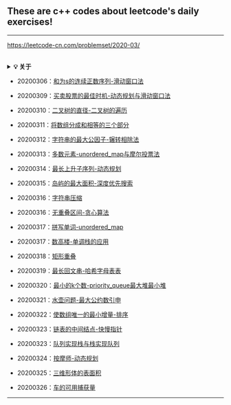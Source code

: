 ## These are c++ codes about leetcode's daily exercises!  

------
https://leetcode-cn.com/problemset/2020-03/  
<br>

<b><details><summary>💡 关于</summary></b>
📚 本仓库是关于LeetCode每日1题解答。
</details>


* 20200306：[和为s的连续正数序列-滑动窗口法](https://github.com/tamlovincy/leetcode/blob/master/20200306/%E9%9D%A2%E8%AF%95%E9%A2%9857-II.%E5%92%8C%E4%B8%BAs%E7%9A%84%E8%BF%9E%E7%BB%AD%E6%AD%A3%E6%95%B0%E5%BA%8F%E5%88%97.cpp)  

* 20200309：[买卖股票的最佳时机-动态规划与滑动窗口法](https://github.com/tamlovincy/leetcode/blob/master/20200309/121.maxProfit.cpp)  

* 20200310：[二叉树的直径-二叉树的遍历](https://github.com/tamlovincy/leetcode/tree/master/20200310)

* 20200311：[将数组分成和相等的三个部分](https://github.com/tamlovincy/leetcode/blob/master/20200311/1013.%20%E5%B0%86%E6%95%B0%E7%BB%84%E5%88%86%E6%88%90%E5%92%8C%E7%9B%B8%E7%AD%89%E7%9A%84%E4%B8%89%E4%B8%AA%E9%83%A8%E5%88%86.cpp)

* 20200312：[字符串的最大公因子-辗转相除法](https://github.com/tamlovincy/leetcode/blob/master/20200312/1071.%E5%AD%97%E7%AC%A6%E4%B8%B2%E7%9A%84%E6%9C%80%E5%A4%A7%E5%85%AC%E5%9B%A0%E5%AD%90.cpp)

* 20200313：[多数元素-unordered_map与摩尔投票法](https://github.com/tamlovincy/leetcode/tree/master/20200313)

* 20200314：[最长上升子序列-动态规划](https://github.com/tamlovincy/leetcode/blob/master/20200314/300.%E6%9C%80%E9%95%BF%E4%B8%8A%E5%8D%87%E5%AD%90%E5%BA%8F%E5%88%97.cpp)

* 20200315：[岛屿的最大面积-深度优先搜索](https://github.com/tamlovincy/leetcode/blob/master/20200315/695.%E5%B2%9B%E5%B1%BF%E7%9A%84%E6%9C%80%E5%A4%A7%E9%9D%A2%E7%A7%AF.cpp)

* 20200316：[字符串压缩](https://github.com/tamlovincy/leetcode/blob/master/20200316/%E9%9D%A2%E8%AF%95%E9%A2%98_01.06_%E5%AD%97%E7%AC%A6%E4%B8%B2%E5%8E%8B%E7%BC%A9.cpp)  

* 20200316：[无重叠区间-贪心算法](https://github.com/tamlovincy/leetcode/blob/master/20200316/435.%E6%97%A0%E9%87%8D%E5%8F%A0%E5%8C%BA%E9%97%B4.cpp)

* 20200317：[拼写单词-unordered_map](https://github.com/tamlovincy/leetcode/blob/master/20200317/1160.%E6%8B%BC%E5%86%99%E5%8D%95%E8%AF%8D.cpp)  

* 20200317：[数高楼-单调栈的应用](https://github.com/tamlovincy/leetcode/blob/master/20200317/%E7%89%9B%E5%AE%A2_%E5%8D%95%E8%B0%83%E6%A0%88%E7%9A%84%E5%BA%94%E7%94%A8.cpp)  

* 20200318：[矩形重叠](https://github.com/tamlovincy/leetcode/blob/master/20200318/836.%E7%9F%A9%E5%BD%A2%E9%87%8D%E5%8F%A0.cpp)    

* 20200319：[最长回文串-哈希字母表表](https://github.com/tamlovincy/leetcode/blob/master/20200319/409.%E6%9C%80%E9%95%BF%E5%9B%9E%E6%96%87%E4%B8%B2.cpp)

* 20200320：[最小的k个数-priority_queue最大堆最小堆](https://github.com/tamlovincy/leetcode/blob/master/20200320/%E9%9D%A2%E8%AF%95%E9%A2%9840.%E6%9C%80%E5%B0%8F%E7%9A%84k%E4%B8%AA%E6%95%B0.cpp)

* 20200321：[水壶问题-最大公约数引申](https://github.com/tamlovincy/leetcode/blob/master/20200321/365.%E6%B0%B4%E5%A3%B6%E9%97%AE%E9%A2%98.cpp)

* 20200322：[使数组唯一的最小增量-排序](https://github.com/tamlovincy/leetcode/blob/master/20200322/945.%E4%BD%BF%E6%95%B0%E7%BB%84%E5%94%AF%E4%B8%80%E7%9A%84%E6%9C%80%E5%B0%8F%E5%A2%9E%E9%87%8F.cpp)

* 20200323：[链表的中间结点-快慢指针](https://github.com/tamlovincy/leetcode/blob/master/20200323/876.%E9%93%BE%E8%A1%A8%E7%9A%84%E4%B8%AD%E9%97%B4%E7%BB%93%E7%82%B9.cpp)  

* 20200323：[队列实现栈与栈实现队列](https://github.com/tamlovincy/leetcode/blob/master/20200323)

* 20200324：[按摩师-动态规划](https://github.com/tamlovincy/leetcode/blob/master/20200324/%E9%9D%A2%E8%AF%95%E9%A2%98_17.16.%E6%8C%89%E6%91%A9%E5%B8%88.cpp)

* 20200325：[三维形体的表面积]()
* 20200326：[车的可用捕获量]()

------

